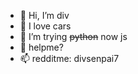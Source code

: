 - 👋 Hi, I’m div
- 👀 I love cars
- 🌱 I’m trying ~~python~~ now js
- 💞️ helpme?
- 📫 redditme: divsenpai7

<!---
divyanshrawat777/divyanshrawat777 is a ✨ special ✨ repository because its `README.md` (this file) appears on your GitHub profile.
You can click the Preview link to take a look at your changes.
--->
